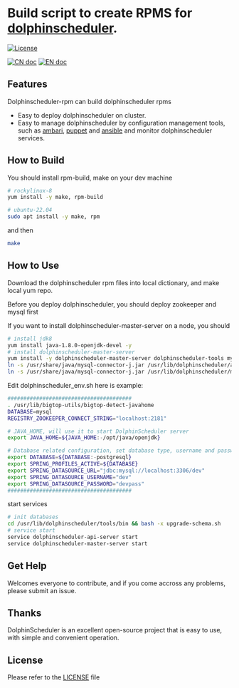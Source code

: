 Build script to create RPMS for [dolphinscheduler](https://dolphinscheduler.apache.org).
==================================================================

[![License](https://img.shields.io/badge/license-Apache%202-4EB1BA.svg)](https://www.apache.org/licenses/LICENSE-2.0.html)

[![CN doc](https://img.shields.io/badge/文档-中文版-blue.svg)](README_zh_CN.md)
[![EN doc](https://img.shields.io/badge/document-English-blue.svg)](README.md)

## Features

Dolphinscheduler-rpm can build dolphinscheduler rpms
- Easy to deploy dolphinscheduler on cluster.
- Easy to manage dolphinscheduler by configuration management tools, such as [ambari](https://ambari.apache.org/), [puppet](https://www.puppet.com/) and [ansible](https://www.ansible.com/) and monitor dolphinscheduler services.

## How to Build

You should install rpm-build, make on your dev machine


```bash
# rockylinux-8
yum install -y make, rpm-build
```

```bash
# ubuntu-22.04
sudo apt install -y make, rpm
```
and then

```bash
make
```

## How to Use

Download the dolphinscheduler rpm files into local dictionary, and make local yum repo.

Before you deploy dolphinscheduler, you should deploy zookeeper and mysql first

If you want to install dolphinscheduler-master-server on a node, you should

```bash
# install jdk8
yum install java-1.8.0-openjdk-devel -y
# install dolphinscheduler-master-server
yum install -y dolphinscheduler-master-server dolphinscheduler-tools mysql-connector-j
ln -s /usr/share/java/mysql-connector-j.jar /usr/lib/dolphinscheduler/api-server/libs/
ln -s /usr/share/java/mysql-connector-j.jar /usr/lib/dolphinscheduler/master-server/libs/
```

Edit dolphinscheduler_env.sh
here is example:

```bash
#######################################
. /usr/lib/bigtop-utils/bigtop-detect-javahome
DATABASE=mysql
REGISTRY_ZOOKEEPER_CONNECT_STRING="localhost:2181"

# JAVA_HOME, will use it to start DolphinScheduler server
export JAVA_HOME=${JAVA_HOME:-/opt/java/openjdk}

# Database related configuration, set database type, username and password
export DATABASE=${DATABASE:-postgresql}
export SPRING_PROFILES_ACTIVE=${DATABASE}
export SPRING_DATASOURCE_URL="jdbc:mysql://localhost:3306/dev"
export SPRING_DATASOURCE_USERNAME="dev"
export SPRING_DATASOURCE_PASSWORD="devpass"
#######################################
```

start services

```bash
# init databases
cd /usr/lib/dolphinscheduler/tools/bin && bash -x upgrade-schema.sh
# service start
service dolphinscheduler-api-server start
service dolphinscheduler-master-server start
```

## Get Help

Welcomes everyone to contribute, and if you come accross any problems, please submit an issue.

## Thanks

DolphinScheduler is an excellent open-source project that is easy to use, with simple and convenient operation.

## License

Please refer to the [LICENSE](https://github.com/vivostar/dolphinscheduler-rpm/blob/master/LICENSE) file
